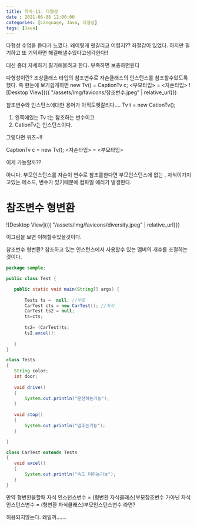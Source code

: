 ```yaml
---
title: 자바-11. 다형성
date : 2021-06-08 12:00:00
categories: [Language, Java, 다형성]
tags: [Java]
---
```


다형성 수업을 듣다가 느꼈다. 왜이렇게 헷갈리고 어렵지??
좌절감이 있었다. 
하지만 필기하고 또 기억하면 해결해낼수있다고생각한다!!

대신 좀더 자세하기 필기해볼려고 한다.
부족하면 보충하면된다


다형성이란? 조상클래스 타입의 참조변수로 자손클래스의 인스턴스를 참조할수있도록했다.
즉 한눈에 보기쉽게하면
new Tv() =  CaptionTv c;
<부모타입>  = <자손타입>
 ![Desktop View]({{ "/assets/img/favicons/참조변수.jpeg" | relative_url}})


참조변수와 인스턴스에대한 용어가 아직도헷갈리다....
Tv t = new CationTv(); 
1. 왼쪽에있는 Tv t는 참조하는 변수이고
2. CationTv는 인스턴스이다.

그렇다면 퀴즈~!!

CaptionTv c = new Tv(); 
<자손타입>    = <부모타입>

이게 가능할까??

아니다. 부모인스턴스를 자손이 변수로 참조를한다면
부모인스턴스에 없는 , 자식이가지고있는 메소드, 변수가 있기때문에
컴파일 에러가 발생한다.




# 참조변수 형변환

 ![Desktop View]({{ "/assets/img/favicons/diversity.jpeg" | relative_url}})
 
 이그림을 보면 이해할수있을것이다.
 
 참조변수 형변환?
 참조하고 있는 인스턴스에서 사용할수 있는 멤버의 개수를 조절하는것이다.
 
 ```java
 package sample;

public class Test {

	public static void main(String[] args) {
		
		Tests ts =  null; //부모
		CarTest cts = new CarTest(); //자식
		CarTest ts2 = null;
		ts=cts;
		
		ts2= (CarTest)ts;      
		ts2.axcel();
	
	}
}

class Tests
{
	String color;
	int door;
	
	void drive()
	{
		System.out.println("운전하는기능");
	}
	
	void stop()
	{
		System.out.println("멈추는기능");
	}

}

class CarTest extends Tests
{
	void axcel()
	{
		System.out.println("속도 더하는기능");
	}
}

 ```
 
 
 만약 형변환을할때 
 자식 인스턴스변수 = (형변환 자식클래스)부모참조변수 가아닌
 자식 인스턴스변수 = (형변환 자식클래스)부모인스턴스변수  라면?


허용되지않는다. 왜일까.......
